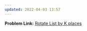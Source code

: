 ```yaml
---
updated: 2022-04-03 13:57
---
```

**Problem Link:** [Rotate List by K places](https://www.interviewbit.com/problems/rotate-list/)
